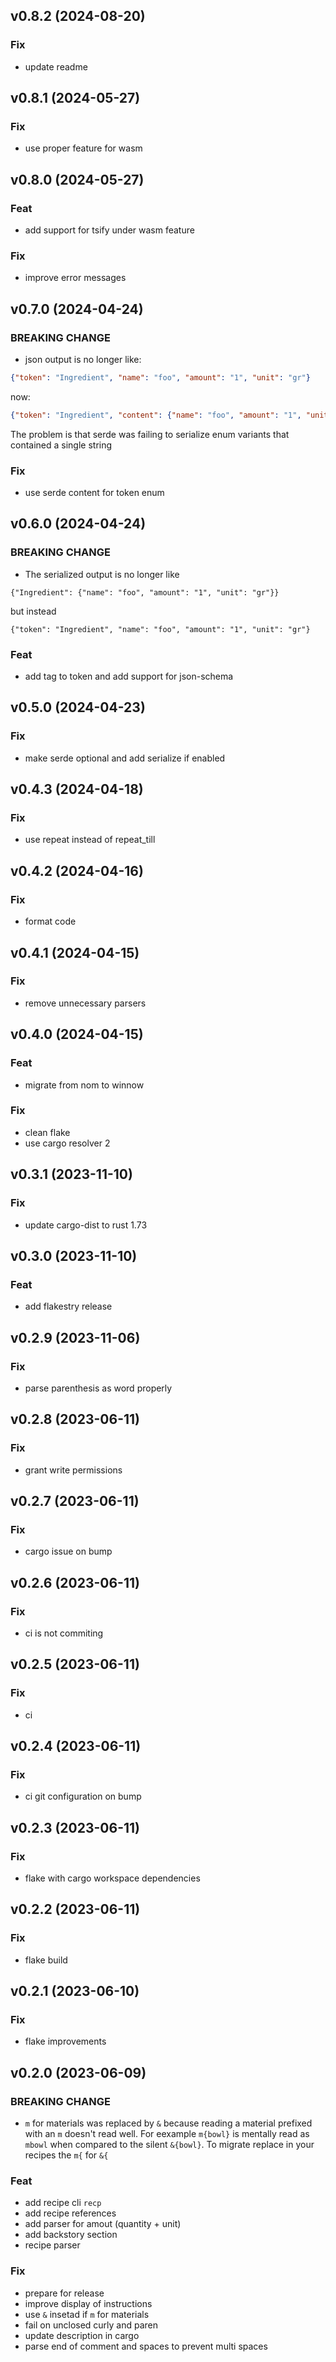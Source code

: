 ## v0.8.2 (2024-08-20)

### Fix

- update readme

## v0.8.1 (2024-05-27)

### Fix

- use proper feature for wasm

## v0.8.0 (2024-05-27)

### Feat

- add support for tsify under wasm feature

### Fix

- improve error messages

## v0.7.0 (2024-04-24)

### BREAKING CHANGE

- json output is no longer like:
```json
{"token": "Ingredient", "name": "foo", "amount": "1", "unit": "gr"}
```
now:
```json
{"token": "Ingredient", "content": {"name": "foo", "amount": "1", "unit": "gr"}}
```
The problem is that serde was failing to serialize enum variants that contained a single string

### Fix

- use serde content for token enum

## v0.6.0 (2024-04-24)

### BREAKING CHANGE

- The serialized output is no longer like
```
{"Ingredient": {"name": "foo", "amount": "1", "unit": "gr"}}
```
but instead
```
{"token": "Ingredient", "name": "foo", "amount": "1", "unit": "gr"}
```

### Feat

- add tag to token and add support for json-schema

## v0.5.0 (2024-04-23)

### Fix

- make serde optional and add serialize if enabled

## v0.4.3 (2024-04-18)

### Fix

- use repeat instead of repeat_till

## v0.4.2 (2024-04-16)

### Fix

- format code

## v0.4.1 (2024-04-15)

### Fix

- remove unnecessary parsers

## v0.4.0 (2024-04-15)

### Feat

- migrate from nom to winnow

### Fix

- clean flake
- use cargo resolver 2

## v0.3.1 (2023-11-10)

### Fix

- update cargo-dist to rust 1.73

## v0.3.0 (2023-11-10)

### Feat

- add flakestry release

## v0.2.9 (2023-11-06)

### Fix

- parse parenthesis as word properly

## v0.2.8 (2023-06-11)

### Fix

- grant write permissions

## v0.2.7 (2023-06-11)

### Fix

- cargo issue on bump

## v0.2.6 (2023-06-11)

### Fix

- ci is not commiting

## v0.2.5 (2023-06-11)

### Fix

- ci

## v0.2.4 (2023-06-11)

### Fix

- ci git configuration on bump

## v0.2.3 (2023-06-11)

### Fix

- flake with cargo workspace dependencies

## v0.2.2 (2023-06-11)

### Fix

- flake build

## v0.2.1 (2023-06-10)

### Fix

- flake improvements

## v0.2.0 (2023-06-09)

### BREAKING CHANGE

- `m` for materials was replaced by `&` because reading a material prefixed with an `m` doesn't read well. For eexample `m{bowl}` is mentally read as `mbowl` when compared to the silent `&{bowl}`. To migrate replace in your recipes the `m{` for `&{`

### Feat

- add recipe cli `recp`
- add recipe references
- add parser for amout (quantity + unit)
- add backstory section
- recipe parser

### Fix

- prepare for release
- improve display of instructions
- use `&` insetad if `m` for materials
- fail on unclosed curly and paren
- update description in cargo
- parse end of comment and spaces to prevent multi spaces
